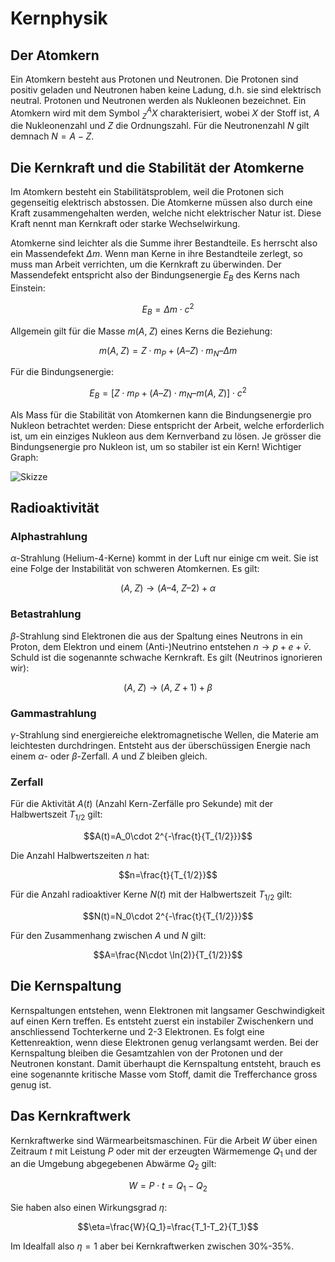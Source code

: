 # Kernphysik

## Der Atomkern

Ein Atomkern besteht aus Protonen und Neutronen. Die Protonen sind positiv geladen und
Neutronen haben keine Ladung, d.h. sie sind elektrisch neutral. Protonen und Neutronen werden als Nukleonen bezeichnet. Ein Atomkern wird mit dem Symbol $^A_Z X$ charakterisiert, wobei $X$ der Stoff ist, $A$ die Nukleonenzahl und $Z$ die Ordnungszahl. Für die Neutronenzahl $N$ gilt demnach $N=A-Z$.

## Die Kernkraft und die Stabilität der Atomkerne

Im Atomkern besteht ein Stabilitätsproblem, weil die Protonen sich gegenseitig elektrisch
abstossen. Die Atomkerne müssen also durch eine Kraft zusammengehalten werden, welche
nicht elektrischer Natur ist. Diese Kraft nennt man Kernkraft oder starke Wechselwirkung.

Atomkerne sind leichter als die Summe ihrer Bestandteile. Es herrscht also ein Massendefekt $\Delta m$. Wenn man Kerne in ihre Bestandteile zerlegt, so muss man Arbeit verrichten, um die Kernkraft zu überwinden. Der Massendefekt entspricht also der Bindungsenergie $E_B$ des Kerns nach Einstein:

$$E_B=\Delta m\cdot c^2$$

Allgemein gilt für die Masse $m(A,\; Z)$ eines Kerns die Beziehung:

$$m(A,\;Z) = Z\cdot m_P + (A – Z)\cdot m_N – \Delta m$$

Für die Bindungsenergie:

$$E_B = [ Z\cdot m_P + (A – Z)\cdot m_N – m(A,\;Z) ]\cdot c^2$$

Als Mass für die Stabilität von Atomkernen kann die Bindungsenergie pro Nukleon betrachtet
werden: Diese entspricht der Arbeit, welche erforderlich ist, um ein einziges Nukleon aus dem
Kernverband zu lösen. Je grösser die Bindungsenergie pro Nukleon ist, um so stabiler ist ein
Kern! Wichtiger Graph:

![Skizze]()

## Radioaktivität

### Alphastrahlung

$\alpha$-Strahlung (Helium-4-Kerne) kommt in der Luft nur einige cm weit. Sie ist eine Folge der Instabilität von schweren Atomkernen. Es gilt:

$$(A,\;Z) → (A – 4,\;Z – 2) + \alpha$$

### Betastrahlung

$\beta$-Strahlung sind Elektronen die aus der Spaltung eines Neutrons in ein Proton, dem Elektron und einem (Anti-)Neutrino entstehen $n\rightarrow p+e+\bar{v}$. Schuld ist die sogenannte schwache Kernkraft. Es gilt (Neutrinos ignorieren wir):

$$(A,\;Z) → (A,\; Z + 1) + \beta$$

### Gammastrahlung

$\gamma$-Strahlung sind energiereiche elektromagnetische Wellen, die Materie am leichtesten durchdringen. Entsteht aus der überschüssigen Energie nach einem $\alpha$- oder $\beta$-Zerfall. $A$ und $Z$ bleiben gleich.

### Zerfall

Für die Aktivität $A(t)$ (Anzahl Kern-Zerfälle pro Sekunde) mit der Halbwertszeit $T_{1/2}$ gilt:

$$A(t)=A_0\cdot 2^{-\frac{t}{T_{1/2}}}$$

Die Anzahl Halbwertszeiten $n$ hat:

$$n=\frac{t}{T_{1/2}}$$

Für die Anzahl radioaktiver Kerne $N(t)$ mit der Halbwertszeit $T_{1/2}$ gilt:

$$N(t)=N_0\cdot 2^{-\frac{t}{T_{1/2}}}$$

Für den Zusammenhang zwischen $A$ und $N$ gilt:

$$A=\frac{N\cdot \ln(2)}{T_{1/2}}$$

## Die Kernspaltung

Kernspaltungen entstehen, wenn Elektronen mit langsamer Geschwindigkeit auf einen Kern treffen. Es entsteht zuerst ein instabiler Zwischenkern und anschliessend Tochterkerne und 2-3 Elektronen. Es folgt eine Kettenreaktion, wenn diese Elektronen genug verlangsamt werden. Bei der Kernspaltung bleiben die Gesamtzahlen von der Protonen und der Neutronen konstant. Damit überhaupt die Kernspaltung entsteht, brauch es eine sogenannte kritische Masse vom Stoff, damit die Trefferchance gross genug ist.

## Das Kernkraftwerk

Kernkraftwerke sind Wärmearbeitsmaschinen. Für die Arbeit $W$ über einen Zeitraum $t$ mit Leistung $P$ oder mit der erzeugten Wärmemenge $Q_1$ und der an die Umgebung abgegebenen Abwärme $Q_2$ gilt:

$$W=P\cdot t= Q_1 - Q_2$$

Sie haben also einen Wirkungsgrad $\eta$:

$$\eta=\frac{W}{Q_1}=\frac{T_1-T_2}{T_1}$$

Im Idealfall also $\eta=1$ aber bei Kernkraftwerken zwischen 30%-35%.
